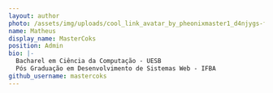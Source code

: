 ```yaml
---
layout: author
photo: /assets/img/uploads/cool_link_avatar_by_pheonixmaster1_d4njygs-fullview-1-.jpg
name: Matheus
display_name: MasterCoks
position: Admin
bio: |-
  Bacharel em Ciência da Computação - UESB
  Pós Graduação em Desenvolvimento de Sistemas Web - IFBA
github_username: mastercoks
---
```

